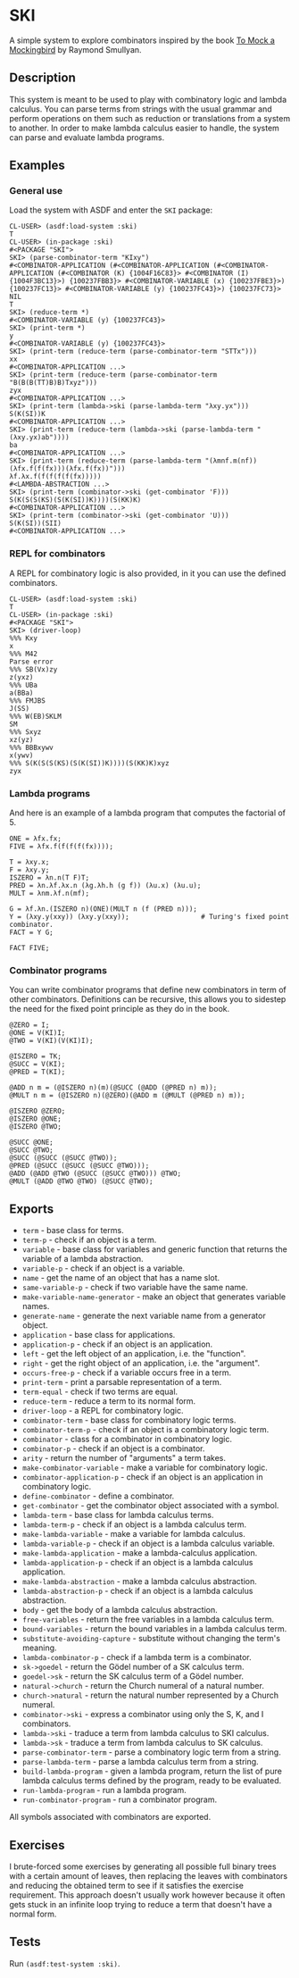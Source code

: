 # SKI

A simple system to explore combinators inspired by the book [To Mock a
Mockingbird](https://en.wikipedia.org/wiki/To_Mock_a_Mockingbird) by
Raymond Smullyan.

## Description

This system is meant to be used to play with combinatory logic and
lambda calculus. You can parse terms from strings with the usual
grammar and perform operations on them such as reduction or
translations from a system to another. In order to make lambda
calculus easier to handle, the system can parse and evaluate lambda
programs.

## Examples

### General use

Load the system with ASDF and enter the `SKI` package:

```
CL-USER> (asdf:load-system :ski)
T
CL-USER> (in-package :ski)
#<PACKAGE "SKI">
SKI> (parse-combinator-term "KIxy")
#<COMBINATOR-APPLICATION (#<COMBINATOR-APPLICATION (#<COMBINATOR-APPLICATION (#<COMBINATOR (K) {1004F16C83}> #<COMBINATOR (I) {1004F3BC13}>) {100237FBB3}> #<COMBINATOR-VARIABLE (x) {100237FBE3}>) {100237FC13}> #<COMBINATOR-VARIABLE (y) {100237FC43}>) {100237FC73}>
NIL
T
SKI> (reduce-term *)
#<COMBINATOR-VARIABLE (y) {100237FC43}>
SKI> (print-term *)
y
#<COMBINATOR-VARIABLE (y) {100237FC43}>
SKI> (print-term (reduce-term (parse-combinator-term "STTx")))
xx
#<COMBINATOR-APPLICATION ...>
SKI> (print-term (reduce-term (parse-combinator-term "B(B(B(TT)B)B)Txyz")))
zyx
#<COMBINATOR-APPLICATION ...>
SKI> (print-term (lambda->ski (parse-lambda-term "λxy.yx")))
S(K(SI))K
#<COMBINATOR-APPLICATION ...>
SKI> (print-term (reduce-term (lambda->ski (parse-lambda-term "(λxy.yx)ab"))))
ba
#<COMBINATOR-APPLICATION ...>
SKI> (print-term (reduce-term (parse-lambda-term "(λmnf.m(nf))(λfx.f(f(fx)))(λfx.f(fx))")))
λf.λx.f(f(f(f(f(fx)))))
#<LAMBDA-ABSTRACTION ...>
SKI> (print-term (combinator->ski (get-combinator 'F)))
S(K(S(S(KS)(S(K(SI))K))))(S(KK)K)
#<COMBINATOR-APPLICATION ...>
SKI> (print-term (combinator->ski (get-combinator 'U)))
S(K(SI))(SII)
#<COMBINATOR-APPLICATION ...>
```

### REPL for combinators

A REPL for combinatory logic is also provided, in it you can use the
defined combinators.

```
CL-USER> (asdf:load-system :ski)
T
CL-USER> (in-package :ski)
#<PACKAGE "SKI">
SKI> (driver-loop)
%%% Kxy
x
%%% M42
Parse error
%%% SB(Vx)zy
z(yxz)
%%% UBa
a(BBa)
%%% FMJBS
J(SS)
%%% W(EB)SKLM
SM
%%% Sxyz
xz(yz)
%%% BBBxywv
x(ywv)
%%% S(K(S(S(KS)(S(K(SI))K))))(S(KK)K)xyz
zyx
```

### Lambda programs

And here is an example of a lambda program that computes the factorial
of 5.

```
ONE = λfx.fx;
FIVE = λfx.f(f(f(f(fx))));

T = λxy.x;
F = λxy.y;
ISZERO = λn.n(T F)T;
PRED = λn.λf.λx.n (λg.λh.h (g f)) (λu.x) (λu.u);
MULT = λnm.λf.n(mf);

G = λf.λn.(ISZERO n)(ONE)(MULT n (f (PRED n)));
Y = (λxy.y(xxy)) (λxy.y(xxy));                  # Turing's fixed point combinator.
FACT = Y G;

FACT FIVE;
```

### Combinator programs

You can write combinator programs that define new combinators in term
of other combinators. Definitions can be recursive, this allows you to
sidestep the need for the fixed point principle as they do in the
book.

```
@ZERO = I;
@ONE = V(KI)I;
@TWO = V(KI)(V(KI)I);

@ISZERO = TK;
@SUCC = V(KI);
@PRED = T(KI);

@ADD n m = (@ISZERO n)(m)(@SUCC (@ADD (@PRED n) m));
@MULT n m = (@ISZERO n)(@ZERO)(@ADD m (@MULT (@PRED n) m));

@ISZERO @ZERO;
@ISZERO @ONE;
@ISZERO @TWO;

@SUCC @ONE;
@SUCC @TWO;
@SUCC (@SUCC (@SUCC @TWO));
@PRED (@SUCC (@SUCC (@SUCC @TWO)));
@ADD (@ADD @TWO (@SUCC (@SUCC @TWO))) @TWO;
@MULT (@ADD @TWO @TWO) (@SUCC @TWO);
```

## Exports

* `term` - base class for terms.
* `term-p` - check if an object is a term.
* `variable` - base class for variables and generic function that
  returns the variable of a lambda abstraction.
* `variable-p` - check if an object is a variable.
* `name` - get the name of an object that has a name slot.
* `same-variable-p` - check if two variable have the same name.
* `make-variable-name-generator` - make an object that generates
  variable names.
* `generate-name` - generate the next variable name from a generator
  object.
* `application` - base class for applications.
* `application-p` - check if an object is an application.
* `left` - get the left object of an application, i.e. the "function".
* `right` - get the right object of an application, i.e. the "argument".
* `occurs-free-p` - check if a variable occurs free in a term.
* `print-term` - print a parsable representation of a term.
* `term-equal` - check if two terms are equal.
* `reduce-term` - reduce a term to its normal form.
* `driver-loop` - a REPL for combinatory logic.
* `combinator-term` - base class for combinatory logic terms.
* `combinator-term-p` - check if an object is a combinatory logic
  term.
* `combinator` - class for a combinator in combinatory logic.
* `combinator-p` - check if an object is a combinator.
* `arity` - return the number of "arguments" a term takes.
* `make-combinator-variable` - make a variable for combinatory logic.
* `combinator-application-p` - check if an object is an application in
  combinatory logic.
* `define-combinator` - define a combinator.
* `get-combinator` - get the combinator object associated with a
  symbol.
* `lambda-term` - base class for lambda calculus terms.
* `lambda-term-p` - check if an object is a lambda calculus term.
* `make-lambda-variable` - make a variable for lambda calculus.
* `lambda-variable-p` - check if an object is a lambda calculus
  variable.
* `make-lambda-application` - make a lambda-calculus application.
* `lambda-application-p` - check if an object is a lambda calculus
  application.
* `make-lambda-abstraction` - make a lambda calculus abstraction.
* `lambda-abstraction-p` - check if an object is a lambda calculus
  abstraction.
* `body` - get the body of a lambda calculus abstraction.
* `free-variables` - return the free variables in a lambda calculus
  term.
* `bound-variables` - return the bound variables in a lambda calculus
  term.
* `substitute-avoiding-capture` - substitute without changing the
  term's meaning.
* `lambda-combinator-p` - check if a lambda term is a combinator.
* `sk->goedel` - return the Gödel number of a SK calculus term.
* `goedel->sk` - return the SK calculus term of a Gödel number.
* `natural->church` - return the Church numeral of a natural number.
* `church->natural` - return the natural number represented by a
  Church numeral.
* `combinator->ski` - express a combinator using only the S, K, and I
  combinators.
* `lambda->ski` - traduce a term from lambda calculus to SKI calculus.
* `lambda->sk` - traduce a term from lambda calculus to SK calculus.
* `parse-combinator-term` - parse a combinatory logic term from a
  string.
* `parse-lambda-term` - parse a lambda calculus term from a string.
* `build-lambda-program` - given a lambda program, return the list of
  pure lambda calculus terms defined by the program, ready to be
  evaluated.
* `run-lambda-program` - run a lambda program.
* `run-combinator-program` - run a combinator program.

All symbols associated with combinators are exported.

## Exercises

I brute-forced some exercises by generating all possible full binary
trees with a certain amount of leaves, then replacing the leaves with
combinators and reducing the obtained term to see if it satisfies the
exercise requirement. This approach doesn't usually work however
because it often gets stuck in an infinite loop trying to reduce a
term that doesn't have a normal form.

## Tests

Run `(asdf:test-system :ski)`.
